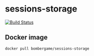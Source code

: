 # sessions-storage

[![Build Status](https://travis-ci.com/bombergame/sessions-storage.svg?branch=master)](https://travis-ci.com/bombergame/sessions-storage)

## Docker image

```
docker pull bombergame/sessions-storage
```

